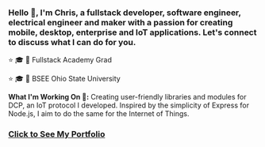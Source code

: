 ### Hello 👋, I'm Chris, a fullstack developer, software engineer, electrical engineer and maker with a passion for creating mobile, desktop, enterprise and IoT applications. Let's connect to discuss what I can do for you. 

 ⭐ 🎓 📜 Fullstack Academy Grad
 
 ⭐ 🎓  📜 BSEE Ohio State University

<b>What I'm Working On 🔧:</b> Creating user-friendly libraries and modules for DCP, an IoT protocol I developed.  Inspired by the simplicity of Express for Node.js, I aim to do the same for the Internet of Things.

### [Click to See My Portfolio](https://portfolio.rev4labs.com)
